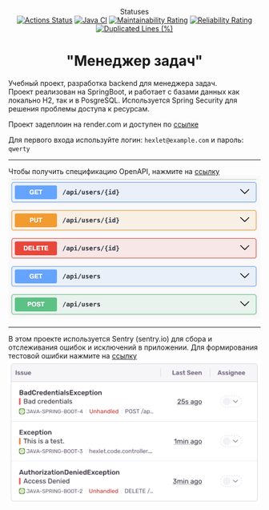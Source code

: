 

<div align="center">

Statuses <br>
 [![Actions Status](https://github.com/Dangerwind/java-project-99/actions/workflows/hexlet-check.yml/badge.svg)](https://github.com/Dangerwind/java-project-99/actions) [![Java CI](https://github.com/Dangerwind/java-project-99/actions/workflows/gradle.yml/badge.svg)](https://github.com/Dangerwind/java-project-99/actions/workflows/gradle.yml) [![Maintainability Rating](https://sonarcloud.io/api/project_badges/measure?project=andreykokorev_dangerwind&metric=sqale_rating)](https://sonarcloud.io/summary/new_code?id=andreykokorev_dangerwind) [![Reliability Rating](https://sonarcloud.io/api/project_badges/measure?project=andreykokorev_dangerwind&metric=reliability_rating)](https://sonarcloud.io/summary/new_code?id=andreykokorev_dangerwind) [![Duplicated Lines (%)](https://sonarcloud.io/api/project_badges/measure?project=andreykokorev_dangerwind&metric=duplicated_lines_density)](https://sonarcloud.io/summary/new_code?id=andreykokorev_dangerwind)

</div>

<h1 align="center"> "Менеджер задач" </h1>


Учебный проект, разработка backend для менеджера задач.  
Проект реализован на SpringBoot, и работает с базами данных как локально H2, так и в PosgreSQL. 
Используется Spring Security для решения проблемы доступа к ресурсам.


Проект задеплоин на render.com и доступен по [ссылке](https://tast-manager-49jx.onrender.com/)


Для первого входа используйте логин: ```hexlet@example.com``` и пароль: ```qwerty``` 


<hr>

Чтобы получить спецификацию OpenAPI, нажмите на [ссылку](https://tast-manager-49jx.onrender.com/swagger-ui/index.html) 
![](https://github.com/Dangerwind/java-project-99/blob/main/img/swagger.png)

<hr>

В этом проекте используется Sentry (sentry.io) для сбора и отслеживания ошибок и исключений в приложении.
Для формирования тестовой ошибки нажмите на [ссылку](https://tast-manager-49jx.onrender.com/test)
![](https://github.com/Dangerwind/java-project-99/blob/main/img/sentry.png)